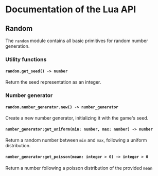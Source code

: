 # Documentation of the Lua API

## Random

The `random` module contains all basic primitives for random number
generation.

### Utility functions

#### `random.get_seed() -> number`

Return the seed representation as an integer.

### Number generator

#### `random.number_generator.new() -> number_generator`

Create a new number generator, initializing it with the game's seed.

#### `number_generator:get_uniform(min: number, max: number) -> number`

Return a random number between `min` and `max`, following a uniform distribution.

#### `number_generator:get_poisson(mean: integer > 0) -> integer > 0`

Return a number following a poisson distribution of the provided `mean`
